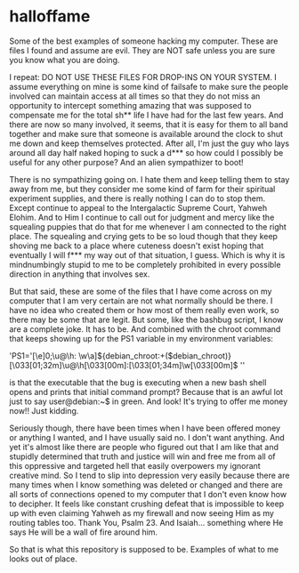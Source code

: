 # halloffame
Some of the best examples of someone hacking my computer. These are files I found and assume are evil. They are NOT safe unless you are sure you know what you are doing.

I repeat: DO NOT USE THESE FILES FOR DROP-INS ON YOUR SYSTEM. I assume everything on mine is some kind of failsafe to make sure the people involved can maintain access at all times so that they do not miss an opportunity to intercept something amazing that was supposed to compensate me for the total sh** life I have had for the last few years. And there are now so many involved, it seems, that it is easy for them to all band together and make sure that someone is available around the clock to shut me down and keep themselves protected. After all, I'm just the guy who lays around all day half naked hoping to suck a d*** so how could I possibly be useful for any other purpose? And an alien sympathizer to boot! 

There is no sympathizing going on. I hate them and keep telling them to stay away from me, but they consider me some kind of farm for their spiritual experiment supplies, and there is really nothing I can do to stop them. Except continue to appeal to the Intergalactic Supreme Court, Yahweh Elohim. And to Him I continue to call out for judgment and mercy like the squealing puppies that do that for me whenever I am connected to the right place. The squealing and crying gets to be so loud though that they keep shoving me back to a place where cuteness doesn't exist hoping that eventually I will f*** my way out of that situation, I guess. Which is why it is mindnumbingly stupid to me to be completely prohibited in every possible direction in anything that involves sex.

But that said, these are some of the files that I have come across on my computer that I am very certain are not what normally should be there. I have no idea who created them or how most of them really even work, so there may be some that are legit. But some, like the bashbug script, I know are a complete joke. It has to be. And combined with the chroot command that keeps showing up for the PS1 variable in my environment variables:

'PS1='\[\e]0;\u@\h: \w\a\]${debian_chroot:+($debian_chroot)}\[\033[01;32m\]\u@\h\[\033[00m\]:\[\033[01;34m\]\w\[\033[00m\]\$ ''

is that the executable that the bug is executing when a new bash shell opens and prints that initial command prompt? Because that is an awful lot just to say user@debian:~$ in green. And look! It's trying to offer me money now!! Just kidding. 

Seriously though, there have been times when I have been offered money or anything I wanted, and I have usually said no. I don't want anything. And yet it's almost like there are people who figured out that I am like that and stupidly determined that truth and justice will win and free me from all of this oppressive and targeted hell that easily overpowers my ignorant creative mind. So I tend to slip into depression very easily because there are many times when I know something was deleted or changed and there are all sorts of connections opened to my computer that I don't even know how to decipher. It feels like constant crushing defeat that is impossible to keep up with even claiming Yahweh as my firewall and now seeing Him as my routing tables too. Thank You, Psalm 23. And Isaiah... something where He says He will be a wall of fire around him. 

So that is what this repository is supposed to be. Examples of what to me looks out of place.
